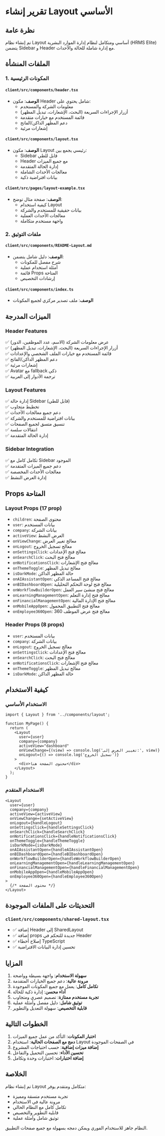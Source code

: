# تقرير إنشاء Layout الأساسي

## نظرة عامة

تم إنشاء نظام Layout أساسي ومتكامل لنظام إدارة الموارد البشرية (HRMS Elite) يتضمن Sidebar و Header مع إدارة شاملة للحالة والأحداث.

## الملفات المنشأة

### 1. المكونات الرئيسية

#### `client/src/components/header.tsx`
- **الوصف**: مكون Header شامل يحتوي على:
  - معلومات الشركة والمستخدم
  - أزرار الإجراءات السريعة (البحث، الإشعارات، تبديل المظهر)
  - قائمة المستخدم مع خيارات متقدمة
  - دعم المظهر الداكن/الفاتح
  - إشعارات مرئية

#### `client/src/components/layout.tsx`
- **الوصف**: مكون Layout رئيسي يجمع بين:
  - Sidebar قابل للطي
  - Header مع جميع الميزات
  - إدارة الحالة المتقدمة
  - معالجات الأحداث الشاملة
  - بيانات افتراضية ذكية

#### `client/src/pages/layout-example.tsx`
- **الوصف**: صفحة مثال توضح:
  - كيفية استخدام Layout
  - بيانات حقيقية للمستخدم والشركة
  - معالجات الأحداث العملية
  - واجهة مستخدم متكاملة

### 2. ملفات التوثيق

#### `client/src/components/README-Layout.md`
- **الوصف**: دليل شامل يتضمن:
  - شرح مفصل للمكونات
  - أمثلة استخدام عملية
  - قائمة Props المتاحة
  - إرشادات التخصيص

#### `client/src/components/index.ts`
- **الوصف**: ملف تصدير مركزي لجميع المكونات

## الميزات المدرجة

### Header Features
✅ عرض معلومات الشركة (الاسم، عدد الموظفين، الدور)  
✅ أزرار الإجراءات السريعة (البحث، الإشعارات، تبديل المظهر)  
✅ قائمة المستخدم مع خيارات الملف الشخصي والإعدادات  
✅ دعم المظهر الداكن/الفاتح  
✅ إشعارات مرئية  
✅ Avatar مع fallback ذكي  
✅ ترجمة الأدوار إلى العربية  

### Layout Features
✅ إدارة حالة Sidebar (قابل للطي)  
✅ تخطيط متجاوب  
✅ دعم جميع معالجات الأحداث  
✅ بيانات افتراضية للمستخدم والشركة  
✅ تنسيق متسق لجميع الصفحات  
✅ انتقالات سلسة  
✅ إدارة الحالة المتقدمة  

### Sidebar Integration
✅ تكامل كامل مع Sidebar الموجود  
✅ دعم جميع الميزات المتقدمة  
✅ معالجات الأحداث المخصصة  
✅ إدارة العرض النشط  

## Props المتاحة

### Layout Props (17 prop)
- `children`: محتوى الصفحة
- `user`: بيانات المستخدم
- `company`: بيانات الشركة
- `activeView`: العرض النشط
- `onViewChange`: معالج تغيير العرض
- `onLogout`: معالج تسجيل الخروج
- `onSettingsClick`: معالج فتح الإعدادات
- `onSearchClick`: معالج فتح البحث
- `onNotificationsClick`: معالج فتح الإشعارات
- `onThemeToggle`: معالج تبديل المظهر
- `isDarkMode`: حالة المظهر الداكن
- `onAIAssistantOpen`: معالج فتح المساعد الذكي
- `onBIDashboardOpen`: معالج فتح لوحة التحكم التحليلية
- `onWorkflowBuilderOpen`: معالج فتح منشئ سير العمل
- `onLearningManagementOpen`: معالج فتح إدارة التعلم
- `onFinancialManagementOpen`: معالج فتح الإدارة المالية
- `onMobileAppOpen`: معالج فتح التطبيق المحمول
- `onEmployee360Open`: معالج فتح عرض الموظف 360

### Header Props (8 props)
- `user`: بيانات المستخدم
- `company`: بيانات الشركة
- `onLogout`: معالج تسجيل الخروج
- `onSettingsClick`: معالج فتح الإعدادات
- `onSearchClick`: معالج فتح البحث
- `onNotificationsClick`: معالج فتح الإشعارات
- `onThemeToggle`: معالج تبديل المظهر
- `isDarkMode`: حالة المظهر الداكن

## كيفية الاستخدام

### الاستخدام الأساسي
```tsx
import { Layout } from '../components/layout';

function MyPage() {
  return (
    <Layout
      user={user}
      company={company}
      activeView="dashboard"
      onViewChange={(view) => console.log('تغيير العرض إلى:', view)}
      onLogout={() => console.log('تسجيل الخروج')}
    >
      <div>محتوى الصفحة هنا</div>
    </Layout>
  );
}
```

### الاستخدام المتقدم
```tsx
<Layout
  user={user}
  company={company}
  activeView={activeView}
  onViewChange={setActiveView}
  onLogout={handleLogout}
  onSettingsClick={handleSettingsClick}
  onSearchClick={handleSearchClick}
  onNotificationsClick={handleNotificationsClick}
  onThemeToggle={handleThemeToggle}
  isDarkMode={isDarkMode}
  onAIAssistantOpen={handleAIAssistantOpen}
  onBIDashboardOpen={handleBIDashboardOpen}
  onWorkflowBuilderOpen={handleWorkflowBuilderOpen}
  onLearningManagementOpen={handleLearningManagementOpen}
  onFinancialManagementOpen={handleFinancialManagementOpen}
  onMobileAppOpen={handleMobileAppOpen}
  onEmployee360Open={handleEmployee360Open}
>
  {/* محتوى الصفحة */}
</Layout>
```

## التحديثات على الملفات الموجودة

### `client/src/components/shared-layout.tsx`
- ✅ إضافة Header إلى SharedLayout
- ✅ إضافة props جديدة للتحكم في Header
- ✅ إصلاح أخطاء TypeScript
- ✅ تحسين إدارة البيانات الافتراضية

## المزايا

1. **سهولة الاستخدام**: واجهة بسيطة وواضحة
2. **مرونة عالية**: دعم جميع الخيارات المتقدمة
3. **تكامل كامل**: يعمل مع جميع المكونات الموجودة
4. **أداء محسن**: إدارة ذكية للحالة
5. **تجربة مستخدم ممتازة**: تصميم عصري ومتجاوب
6. **توثيق شامل**: دليل مفصل وأمثلة عملية
7. **قابلية التخصيص**: سهولة التعديل والتطوير

## الخطوات التالية

1. **اختبار المكونات**: التأكد من عمل جميع الميزات
2. **دمج مع الصفحات الحالية**: استخدام Layout في الصفحات الموجودة
3. **إضافة ميزات إضافية**: حسب احتياجات المشروع
4. **تحسين الأداء**: تحسين التحميل والتفاعل
5. **إضافة اختبارات**: اختبارات وحدة وتكامل

## الخلاصة

تم إنشاء نظام Layout متكامل ومتقدم يوفر:
- تجربة مستخدم متسقة ومميزة
- مرونة عالية في الاستخدام
- تكامل كامل مع النظام الحالي
- قابلية التطوير والتخصيص
- توثيق شامل وأمثلة عملية

النظام جاهز للاستخدام الفوري ويمكن دمجه بسهولة مع جميع صفحات التطبيق. 